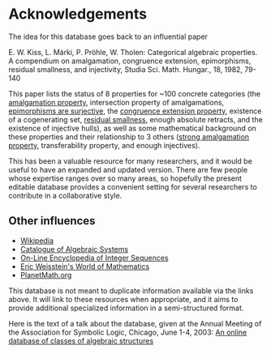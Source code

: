# Acknowledgements

The idea for this database goes back to an influential paper 

E. W. Kiss, L. Márki, P. Pröhle, W. Tholen:
Categorical algebraic properties. A compendium on amalgamation, congruence extension, epimorphisms, residual smallness, and injectivity, Studia Sci. Math. Hungar., 18, 1982, 79-140

This paper lists the status of 8 properties for ~100 concrete categories (the [amalgamation property](amalgamation_property.md), intersection property of amalgamations, [epimorphisms are surjective](epimorphisms_are_surjective.md), 
the [congruence extension property](congruence_extension_property.md), existence of a cogenerating set, [residual smallness](residual_size.md), enough absolute retracts, 
and the existence of injective hulls), as well as some mathematical background
on these properties and their relationship to 3 others ([strong amalgamation property](strong_amalgamation_property.md), transferability property, and enough injectives).

This has been a valuable resource for many researchers, and it would be useful to have an expanded and updated version. There are few people whose expertise ranges over so many areas, so hopefully the present editable database provides a convenient setting for several researchers to contribute in a collaborative style.

## Other influences

* [Wikipedia](http://www.wikipedia.org/)
* [Catalogue of Algebraic Systems](http://web.archive.org/web/20060105062211/http://www.math.usf.edu/~eclark/algctlg/)
* [On-Line Encyclopedia of Integer Sequences](http://oeis.org)
* [Eric Weisstein's World of Mathematics](http://mathworld.wolfram.com/)
* [PlanetMath.org](http://planetmath.org/)

This database is not meant to duplicate information available via the
links above. It will link to these resources when appropriate, and
it aims to provide additional specialized information in a
semi-structured format.

Here is the text of a talk about the database, given at the Annual Meeting of the Association for Symbolic Logic, Chicago, June 1-4, 2003:
[An online database of classes of algebraic structures]()
